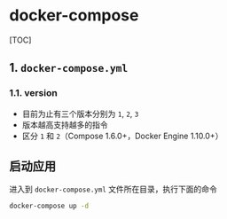 # docker-compose

[TOC]

## 1. `docker-compose.yml`

### 1.1. version

- 目前为止有三个版本分别为 `1`, `2`, `3`
- 版本越高支持越多的指令
- 区分 `1` 和 `2`（Compose 1.6.0+，Docker Engine 1.10.0+）

## 启动应用

进入到 `docker-compose.yml` 文件所在目录，执行下面的命令

```sh
docker-compose up -d
```

